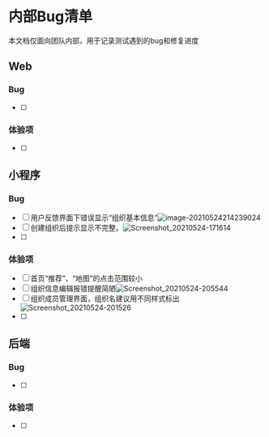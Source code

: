# 内部Bug清单

本文档仅面向团队内部，用于记录测试遇到的bug和修复进度



## Web

### Bug

- [ ] 



### 体验项

- [ ] 



## 小程序

### Bug

- [ ] 用户反馈界面下错误显示“组织基本信息”![image-20210524214239024](InternalBuglist/image-20210524214239024.png)
- [ ] 创建组织后提示显示不完整。![Screenshot_20210524-171614](InternalBuglist/Screenshot_20210524-171614.jpg)
- [ ] 



### 体验项

- [ ] 首页“推荐”、“地图”的点击范围较小
- [ ] 组织信息编辑报错提醒简陋![Screenshot_20210524-205544](InternalBuglist/Screenshot_20210524-205544.jpg)
- [ ] 组织成员管理界面，组织名建议用不同样式标出![Screenshot_20210524-201526](InternalBuglist/Screenshot_20210524-201526.jpg)
- [ ] 



## 后端

### Bug

- [ ] 



### 体验项

- [ ] 

